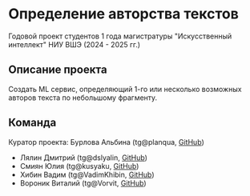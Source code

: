 # Определение авторства текстов
Годовой проект студентов 1 года магистратуры "Искусственный интеллект" НИУ ВШЭ (2024 - 2025 гг.)
## Описание проекта
Создать ML сервис, определяющий 1-го или несколько возможных авторов текста по небольшому фрагменту. 
## Команда
 Куратор проекта: Бурлова Альбина (tg@planqua, [GitHub](https://github.com/AlbinaBurlova))
- Лялин Дмитрий (tg@dslyalin, [GitHub](https://github.com/dslialin))
- Смиян Юлия (tg@kusyaku, [GitHub](https://github.com/Difraya))
- Хибин Вадим (tg@VadimKhibin, [GitHub](https://github.com/1vad1mka))
- Вороник Виталий (tg@Vorvit, [GitHub](https://github.com/vorvit))
